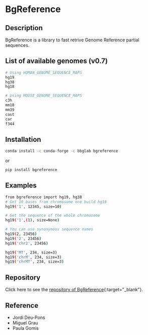 # BgReference

## Description
BgReference is a library to fast retrive Genome Reference partial sequences.

## List of available genomes (v0.7)
```bash
# Using HUMAN_GENOME_SEQUENCE_MAPS
hg19
hg38
hg18
```

```bash
# Using MOUSE_GENOME_SEQUENCE_MAPS
c3h
mm10
mm39
cast
car
f344
```

## Installation 
```bash
conda install -c conda-forge -c bbglab bgreference
```
or
```bash
pip install bgreference
```

## Examples

```bash
from bgreference import hg19, hg38
# Get 10 bases from chromosome one build hg19
hg19('1', 12345, size=10)

# Get the sequence of the whole chromosome
hg19('1',(1), size=None)

# You can use synonymous sequence names
hg19(2, 23456)
hg19('2', 23456)
hg19('chr2', 23456)

hg19('MT', 234, size=3)
hg19('chrM', 234, size=3)
hg19('chrMT', 234, size=3)
```
## Repository
Click here to see the [repository of BgReference](https://bitbucket.org/bgframework/bgreference/src/master/){:target="_blank"}.

## Reference
- Jordi Deu-Pons
- Miguel Grau
- Paula Gomis 
